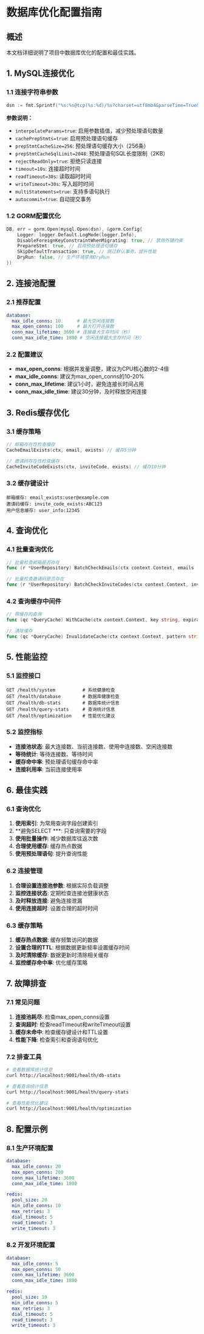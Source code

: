# 数据库优化配置指南

## 概述

本文档详细说明了项目中数据库优化的配置和最佳实践。

## 1. MySQL连接优化

### 1.1 连接字符串参数

```go
dsn := fmt.Sprintf("%s:%s@tcp(%s:%d)/%s?charset=utf8mb4&parseTime=True&loc=Local&interpolateParams=true&cachePrepStmts=true&prepStmtCacheSize=256&prepStmtCacheSqlLimit=2048&rejectReadOnly=true&timeout=10s&readTimeout=30s&writeTimeout=30s&multiStatements=true&autocommit=true")
```

**参数说明：**
- `interpolateParams=true`: 启用参数插值，减少预处理语句数量
- `cachePrepStmts=true`: 启用预处理语句缓存
- `prepStmtCacheSize=256`: 预处理语句缓存大小（256条）
- `prepStmtCacheSqlLimit=2048`: 预处理语句SQL长度限制（2KB）
- `rejectReadOnly=true`: 拒绝只读连接
- `timeout=10s`: 连接超时时间
- `readTimeout=30s`: 读取超时时间
- `writeTimeout=30s`: 写入超时时间
- `multiStatements=true`: 支持多语句执行
- `autocommit=true`: 自动提交事务

### 1.2 GORM配置优化

```go
DB, err = gorm.Open(mysql.Open(dsn), &gorm.Config{
    Logger: logger.Default.LogMode(logger.Info),
    DisableForeignKeyConstraintWhenMigrating: true, // 禁用外键约束
    PrepareStmt: true, // 启用预处理语句缓存
    SkipDefaultTransaction: true, // 跳过默认事务，提升性能
    DryRun: false, // 生产环境禁用DryRun
})
```

## 2. 连接池配置

### 2.1 推荐配置

```yaml
database:
  max_idle_conns: 10      # 最大空闲连接数
  max_open_conns: 100     # 最大打开连接数
  conn_max_lifetime: 3600 # 连接最大生存时间（秒）
  conn_max_idle_time: 1800 # 空闲连接最大生存时间（秒）
```

### 2.2 配置建议

- **max_open_conns**: 根据并发量调整，建议为CPU核心数的2-4倍
- **max_idle_conns**: 建议为max_open_conns的10-20%
- **conn_max_lifetime**: 建议1小时，避免连接长时间占用
- **conn_max_idle_time**: 建议30分钟，及时释放空闲连接

## 3. Redis缓存优化

### 3.1 缓存策略

```go
// 邮箱存在性检查缓存
CacheEmailExists(ctx, email, exists) // 缓存5分钟

// 邀请码存在性检查缓存
CacheInviteCodeExists(ctx, inviteCode, exists) // 缓存10分钟
```

### 3.2 缓存键设计

```
邮箱缓存: email_exists:user@example.com
邀请码缓存: invite_code_exists:ABC123
用户信息缓存: user_info:12345
```

## 4. 查询优化

### 4.1 批量查询优化

```go
// 批量检查邮箱是否存在
func (r *UserRepository) BatchCheckEmails(ctx context.Context, emails []string) (map[string]bool, error)

// 批量检查邀请码是否存在
func (r *UserRepository) BatchCheckInviteCodes(ctx context.Context, inviteCodes []string) (map[string]bool, error)
```

### 4.2 查询缓存中间件

```go
// 带缓存的查询
func (qc *QueryCache) WithCache(ctx context.Context, key string, expiration time.Duration, fn func() (interface{}, error)) (interface{}, error)

// 清除缓存
func (qc *QueryCache) InvalidateCache(ctx context.Context, pattern string) error
```

## 5. 性能监控

### 5.1 监控接口

```
GET /health/system          # 系统健康检查
GET /health/database        # 数据库健康检查
GET /health/db-stats        # 数据库统计信息
GET /health/query-stats     # 查询统计信息
GET /health/optimization    # 性能优化建议
```

### 5.2 监控指标

- **连接池状态**: 最大连接数、当前连接数、使用中连接数、空闲连接数
- **等待统计**: 等待连接数、等待时间
- **缓存命中率**: 预处理语句缓存命中率
- **连接利用率**: 当前连接使用率

## 6. 最佳实践

### 6.1 查询优化

1. **使用索引**: 为常用查询字段创建索引
2. **避免SELECT ***: 只查询需要的字段
3. **使用批量操作**: 减少数据库往返次数
4. **合理使用缓存**: 缓存热点数据
5. **使用预处理语句**: 提升查询性能

### 6.2 连接管理

1. **合理设置连接池参数**: 根据实际负载调整
2. **监控连接状态**: 定期检查连接池健康状态
3. **及时释放连接**: 避免连接泄漏
4. **使用连接超时**: 设置合理的超时时间

### 6.3 缓存策略

1. **缓存热点数据**: 缓存频繁访问的数据
2. **设置合理的TTL**: 根据数据更新频率设置缓存时间
3. **及时清除缓存**: 数据更新时清除相关缓存
4. **监控缓存命中率**: 优化缓存策略

## 7. 故障排查

### 7.1 常见问题

1. **连接池耗尽**: 检查max_open_conns设置
2. **查询超时**: 检查readTimeout和writeTimeout设置
3. **缓存未命中**: 检查缓存键设计和TTL设置
4. **性能下降**: 检查索引和查询语句优化

### 7.2 排查工具

```bash
# 查看数据库统计信息
curl http://localhost:9001/health/db-stats

# 查看查询统计信息
curl http://localhost:9001/health/query-stats

# 查看性能优化建议
curl http://localhost:9001/health/optimization
```

## 8. 配置示例

### 8.1 生产环境配置

```yaml
database:
  max_idle_conns: 20
  max_open_conns: 200
  conn_max_lifetime: 3600
  conn_max_idle_time: 1800

redis:
  pool_size: 20
  min_idle_conns: 10
  max_retries: 3
  dial_timeout: 5
  read_timeout: 3
  write_timeout: 3
```

### 8.2 开发环境配置

```yaml
database:
  max_idle_conns: 5
  max_open_conns: 50
  conn_max_lifetime: 3600
  conn_max_idle_time: 1800

redis:
  pool_size: 10
  min_idle_conns: 5
  max_retries: 3
  dial_timeout: 5
  read_timeout: 3
  write_timeout: 3
``` 